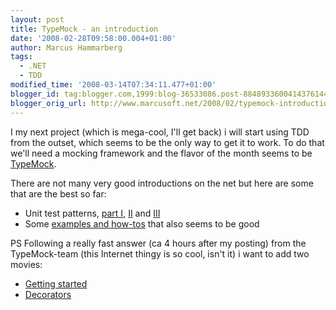 ```yaml
---
layout: post
title: TypeMock - an introduction
date: '2008-02-28T09:58:00.004+01:00'
author: Marcus Hammarberg
tags:
  - .NET
  - TDD
modified_time: '2008-03-14T07:34:11.477+01:00'
blogger_id: tag:blogger.com,1999:blog-36533086.post-8848933600414376144
blogger_orig_url: http://www.marcusoft.net/2008/02/typemock-introduction.html
---
```


I my
next project (which is mega-cool, I'll get back) i will start using TDD
from the outset, which seems to be the only way to get it to work. To do
that we'll need a mocking framework and the flavor of the month seems to
be [TypeMock](http://www.typemock.com/).

There are not many very good introductions on the net but here are some
that are the best so far:

- Unit test patterns, [part
    I](http://www.typemock.com/Docs/TestPatterns.html),
    [II](http://www.typemock.com/Docs/Mock%20Types.html) and
    [III](http://www.typemock.com/Docs/NaturalTypeMocks.html)
- Some [examples and how-tos](http://www.typemock.com/Docs/HowTo.html)
    that also seems to be good

PS
Following a really fast answer (ca 4 hours after my posting) from the
TypeMock-team (this Internet thingy is so cool, isn't it) i want to add
two movies:

- [Getting
    started](http://www.typemock.com/Multimedia.html#identifier1)
- [Decorators](http://www.typemock.com/Multimedia.html#identifier2)
